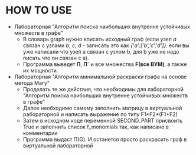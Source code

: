 # HOW TO USE
- Лабораторная "Алгоритм поиска наибольших внутренне устойчивых множеств в графе"
  - В словарь graph нужно вписать исходный граф (если узел *а* связан с узлами *b*, *c*, *d* - записать это как *{'a':['b','c','d']}*. если вы уже написали что узел a связан с узлом b, для b уже не надо писать что он связан с а). 
  - Программа выведет **П**, **П`** и все множества **F(все ВУМ)**, а также их мощности. 
- Лабораторная "Алгоритм минимальной раскраски графа на основе метода Магу"
  - Проделать те же действия, что необходимы для лабораторной "Алгоритм поиска наибольших внутренне устойчивых множеств в графе"
  - Далее необходимо самому заполнить матрицу в виртуальной рабораторной и написать выражение по типу F1\*F2\*(F1+F2)
  - Затем в исходном коде переменной SECOND_PART присвоить True и заполнить список f_monomials так, как написано в комментарии
  - Программа выдаст П(G). И останется просто раскрасить граф в виртуальной лабораторной
